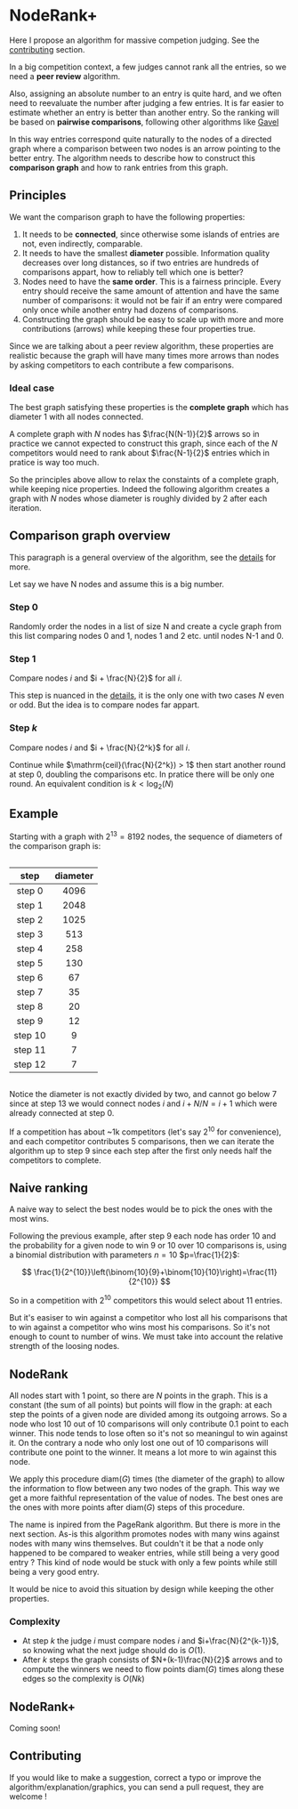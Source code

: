 # NodeRank+

Here I propose an algorithm for massive competion judging. See the [contributing](#contributing) section.

In a big competition context, a few judges cannot rank all the entries, so we need a **peer review** algorithm.

Also, assigning an absolute number to an entry is quite hard, and we often need to reevaluate the number after judging a few entries. It is far easier to estimate whether an entry is better than another entry. So the ranking will be based on **pairwise comparisons**, following other algorithms like [Gavel](https://www.anishathalye.com/2015/03/07/designing-a-better-judging-system/)

In this way entries correspond quite naturally to the nodes of a directed graph where a comparison between two nodes is an arrow pointing to the better entry. The algorithm needs to describe how to construct this **comparison graph** and how to rank entries from this graph.

## Principles

We want the comparison graph to have the following properties:
1. It needs to be **connected**, since otherwise some islands of entries are not, even indirectly, comparable.
2. It needs to have the smallest **diameter** possible. Information quality decreases over long distances, so if two entries are hundreds of comparisons appart, how to reliably tell which one is better?
3. Nodes need to have the **same order**. This is a fairness principle. Every entry should receive the same amount of attention and have the same number of comparisons: it would not be fair if an entry were compared only once while another entry had dozens of comparisons.
4. Constructing the graph should be easy to scale up with more and more contributions (arrows) while keeping these four properties true.

Since we are talking about a peer review algorithm, these properties are realistic because the graph will have many times more arrows than nodes by asking competitors to each contribute a few comparisons.

### Ideal case

The best graph satisfying these properties is the **complete graph** which has diameter 1 with all nodes connected.

A complete graph with $N$ nodes has $\frac{N(N-1)}{2}$ arrows so in practice we cannot expected to construct this graph, since each of the $N$ competitors would need to rank about $\frac{N-1}{2}$ entries which in pratice is way too much.

So the principles above allow to relax the constaints of a complete graph, while keeping nice properties. Indeed the following algorithm creates a graph with $N$ nodes whose diameter is roughly divided by 2 after each iteration.

## Comparison graph overview

This paragraph is a general overview of the algorithm, see the [details](details.md) for more.

Let say we have N nodes and assume this is a big number.

### Step 0

Randomly order the nodes in a list of size N and create a cycle graph from this list comparing nodes 0 and 1, nodes 1 and 2 etc. until nodes N-1 and 0.

### Step 1

Compare nodes $i$ and $i + \frac{N}{2}$ for all $i$.

This step is nuanced in the [details](details.md), it is the only one with two cases $N$ even or odd. But the idea is to compare nodes far appart.


### Step $k$

Compare nodes $i$ and $i + \frac{N}{2^k}$ for all $i$.

Continue while $\mathrm{ceil}(\frac{N}{2^k}) > 1$ then start another round at step 0, doubling the comparisons etc. In pratice there will be only one round. An equivalent condition is $k < \log_2(N)$


## Example

Starting with a graph with $2^{13}=8192$ nodes, the sequence of diameters of the comparison graph is:

<div style="display: flex; justify-content: center;">

|  step   | diameter |
| :-----: | :------: |
| step 0  |   4096   |
| step 1  |   2048   |
| step 2  |   1025   |
| step 3  |   513    |
| step 4  |   258    |
| step 5  |   130    |
| step 6  |    67    |
| step 7  |    35    |
| step 8  |    20    |
| step 9  |    12    |
| step 10 |    9     |
| step 11 |    7     |
| step 12 |    7     |

</div>

Notice the diameter is not exactly divided by two, and cannot go below 7 since at step 13 we would connect nodes $i$ and $i + N/N = i + 1$ which were already connected at step 0.

<!-- TODO -->
If a competition has about ~1k competitors (let's say $2^{10}$ for convenience), and each competitor contributes 5 comparisons, then we can iterate the algorithm up to step 9 since each step after the first only needs half the competitors to complete.


## Naive ranking

A naive way to select the best nodes would be to pick the ones with the most wins.

Following the previous example, after step 9 each node has order 10 and the probability for a given node to win 9 or 10 over 10 comparisons is, using a binomial distribution with parameters $n=10$ $p=\frac{1}{2}$:

$$
\frac{1}{2^{10}}\left(\binom{10}{9}+\binom{10}{10}\right)=\frac{11}{2^{10}}
$$

So in a competition with $2^{10}$ competitors this would select about 11 entries.

But it's easiser to win against a competitor who lost all his comparisons that to win against a competitor who wins most his comparisons. So it's not enough to count to number of wins. We must take into account the relative strength of the loosing nodes.


## NodeRank

All nodes start with 1 point, so there are $N$ points in the graph. This is a constant (the sum of all points) but points will flow in the graph: at each step the points of a given node are divided among its outgoing arrows. So a node who lost 10 out of 10 comparisons will only contribute 0.1 point to each winner. This node tends to lose often so it's not so meaningul to win against it. On the contrary a node who only lost one out of 10 comparisons will contribute one point to the winner. It means a lot more to win against this node.

We apply this procedure $\mathrm{diam}(G)$ times (the diameter of the graph) to allow the information to flow between any two nodes of the graph. This way we get a more faithful representation of the value of nodes. The best ones are the ones with more points after $\mathrm{diam}(G)$ steps of this procedure.

The name is inpired from the PageRank algorithm. But there is more in the next section. As-is this algorithm promotes nodes with many wins against nodes with many wins themselves. But couldn't it be that a node only happened to be compared to weaker entries, while still being a very good entry ? This kind of node would be stuck with only a few points while still being a very good entry.

It would be nice to avoid this situation by design while keeping the other properties.

### Complexity

- At step $k$ the judge $i$ must compare nodes $i$ and $i+\frac{N}{2^{k-1}}$, so knowing what the next judge should do is $O(1)$.
- After $k$ steps the graph consists of $N+(k-1)\frac{N}{2}$ arrows and to compute the winners we need to flow points $\mathrm{diam}(G)$ times along these edges so the complexity is $O(Nk)$

## NodeRank+

Coming soon!


## Contributing

If you would like to make a suggestion, correct a typo or improve the algorithm/explanation/graphics, you can send a pull request, they are welcome !